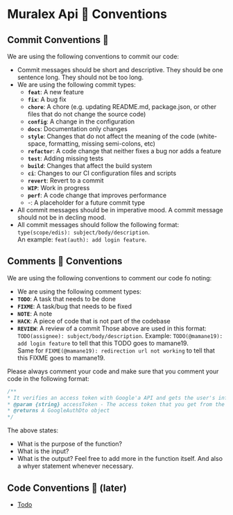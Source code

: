 # Muralex Api 📱 Conventions

## Commit Conventions 📝
We are using the following conventions to commit our code:
- Commit messages should be short and descriptive. They should be one sentence long. They should not be too long. 
- We are using the following commit types:
  - **`feat`**: A new feature
  - **`fix`**: A bug fix
  - **`chore`**: A chore (e.g. updating README.md, package.json, or other files that do not change the source code)
  - **`config`**: A change in the configuration
  - **`docs`**: Documentation only changes
  - **`style`**: Changes that do not affect the meaning of the code (white-space, formatting, missing semi-colons, etc)
  -  **`refactor`**: A code change that neither fixes a bug nor adds a feature
  - **`test`**: Adding missing tests
  - **`build`**: Changes that affect the build system
  - **`ci`**: Changes to our CI configuration files and scripts
  - **`revert`**: Revert to a commit
  - **`WIP`**: Work in progress
  - **`perf`**: A code change that improves performance
  - -: A placeholder for a future commit type
- All commit messages should be in imperative mood. A commit message should not be in decling mood.
- All commit messages should follow the following format: `type(scope/edis): subject/body/description`.   
An example: `feat(auth): add login feature`.

## Comments 💬 Conventions
We are using the following conventions to comment our code fo noting:
- We are using the following comment types:
-  **`TODO`**: A task that needs to be done
-  **`FIXME`**: A task/bug that needs to be fixed
-  **`NOTE`**: A note
-  **`HACK`**: A piece of code that is not part of the codebase
-   **`REVIEW`**: A review of a commit
Those above are used in this format: `TODO(assignee): subject/body/description`.
Example: `TODO(@mamane19): add login feature` to tell that this TODO goes to mamane19.    
Same for `FIXME(@mamane19): redirection url not working` to tell that this FIXME goes to mamane19.  


Please always comment your code and make sure that you comment your code in the following format:
```typescript
/**
* It verifies an access token with Google'a API and gets the user's information using the token.
* @param {string} accessToken - The access token that you get from the client.
* @returns A GoogleAuthDto object
*/
```
The above states: 
- What is the purpose of the function?
- What is the input?
- What is the output?
Feel free to add more in the function itself. And also a whyer statement whenever necessary.


## Code Conventions 📝 (later)
- [Todo](
     https://help.github.com/articles/marking-work-as-done-and-todo-list-items-for-later-action/)

